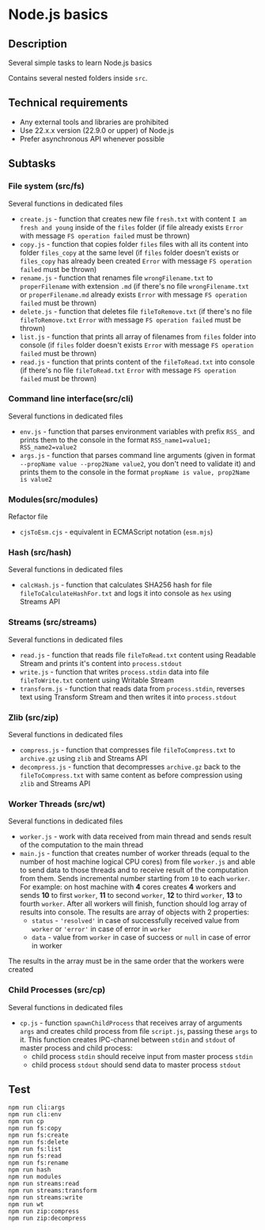 # Node.js basics

## Description

Several simple tasks to learn Node.js basics

Contains several nested folders inside `src`.

## Technical requirements

- Any external tools and libraries are prohibited
- Use 22.x.x version (22.9.0 or upper) of Node.js
- Prefer asynchronous API whenever possible

## Subtasks

### File system (src/fs)

Several functions in dedicated files

- `create.js` - function that creates new file `fresh.txt` with content `I am fresh and young` inside of the `files` folder (if file already exists `Error` with message `FS operation failed` must be thrown)
- `copy.js` - function that copies folder `files` files with all its content into folder `files_copy` at the same level (if `files` folder doesn't exists or `files_copy` has already been created `Error` with message `FS operation failed` must be thrown)
- `rename.js` - function that renames file `wrongFilename.txt` to `properFilename` with extension `.md` (if there's no file `wrongFilename.txt` or `properFilename.md` already exists `Error` with message `FS operation failed` must be thrown)
- `delete.js` - function that deletes file `fileToRemove.txt` (if there's no file `fileToRemove.txt` `Error` with message `FS operation failed` must be thrown)
- `list.js` - function that prints all array of filenames from `files` folder into console (if `files` folder doesn't exists `Error` with message `FS operation failed` must be thrown)
- `read.js` - function that prints content of the `fileToRead.txt` into console (if there's no file `fileToRead.txt` `Error` with message `FS operation failed` must be thrown)

### Command line interface(src/cli)

Several functions in dedicated files

- `env.js` - function that parses environment variables with prefix `RSS_` and prints them to the console in the format `RSS_name1=value1; RSS_name2=value2`
- `args.js` - function that parses command line arguments (given in format `--propName value --prop2Name value2`, you don't need to validate it) and prints them to the console in the format `propName is value, prop2Name is value2`

### Modules(src/modules)

Refactor file

- `cjsToEsm.cjs` - equivalent in ECMAScript notation (`esm.mjs`)

### Hash (src/hash)

Several functions in dedicated files

- `calcHash.js` - function that calculates SHA256 hash for file `fileToCalculateHashFor.txt` and logs it into console as `hex` using Streams API

### Streams (src/streams)

Several functions in dedicated files

- `read.js` - function that reads file `fileToRead.txt` content using Readable Stream and prints it's content into `process.stdout`
- `write.js` - function that writes `process.stdin` data into file `fileToWrite.txt` content using Writable Stream
- `transform.js` - function that reads data from `process.stdin`, reverses text using Transform Stream and then writes it into `process.stdout`

### Zlib (src/zip)

Several functions in dedicated files

- `compress.js` - function that compresses file `fileToCompress.txt` to `archive.gz` using `zlib` and Streams API
- `decompress.js` - function that decompresses `archive.gz` back to the `fileToCompress.txt` with same content as before compression using `zlib` and Streams API

### Worker Threads (src/wt)

Several functions in dedicated files

- `worker.js` - work with data received from main thread and sends result of the computation to the main thread
- `main.js` - function that creates number of worker threads (equal to the number of host machine logical CPU cores) from file `worker.js` and able to send data to those threads and to receive result of the computation from them. Sends incremental number starting from `10` to each `worker`. For example: on host machine with **4** cores creates **4** workers and sends **10** to first `worker`, **11** to second `worker`, **12** to third `worker`, **13** to fourth `worker`. After all workers will finish, function should log array of results into console. The results are array of objects with 2 properties:
    - `status` - `'resolved'` in case of successfully received value from `worker` or `'error'` in case of error in `worker`
    - `data` - value from `worker` in case of success or `null` in case of error in worker  

The results in the array must be in the same order that the workers were created

### Child Processes (src/cp)

Several functions in dedicated files

- `cp.js` - function `spawnChildProcess` that receives array of arguments `args` and creates child process from file `script.js`, passing these `args` to it. This function creates IPC-channel between `stdin` and `stdout` of master process and child process:
    - child process `stdin` should receive input from master process `stdin`
    - child process `stdout` should send data to master process `stdout`

## Test

```
npm run cli:args
npm run cli:env
npm run cp
npm run fs:copy
npm run fs:create
npm run fs:delete
npm run fs:list
npm run fs:read
npm run fs:rename
npm run hash
npm run modules
npm run streams:read
npm run streams:transform
npm run streams:write
npm run wt
npm run zip:compress
npm run zip:decompress
```
